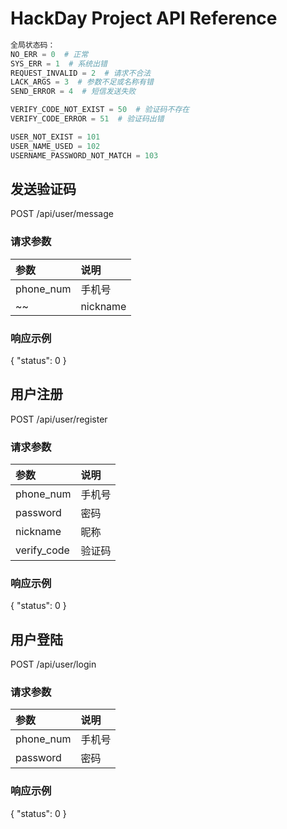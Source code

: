 # HackDay Project API Reference

```python
全局状态码：
NO_ERR = 0  # 正常
SYS_ERR = 1  # 系统出错
REQUEST_INVALID = 2  # 请求不合法
LACK_ARGS = 3  # 参数不足或名称有错
SEND_ERROR = 4  # 短信发送失败

VERIFY_CODE_NOT_EXIST = 50  # 验证码不存在
VERIFY_CODE_ERROR = 51  # 验证码出错

USER_NOT_EXIST = 101
USER_NAME_USED = 102
USERNAME_PASSWORD_NOT_MATCH = 103
```


## 发送验证码
POST /api/user/message

### 请求参数
|参数      |说明                   |
|:-------|:--------------------|
|phone_num|手机号|
~~|nickname|昵称，发送短信的称呼|~~

### 响应示例
{
  "status": 0
}

## 用户注册
POST /api/user/register

### 请求参数
|参数      |说明     |
|:-------|:------|
|phone_num   |手机号     |
|password  |密码     |
|nickname   |昵称     |
|verify_code|验证码|

### 响应示例
{
  "status": 0
}

## 用户登陆
POST /api/user/login

### 请求参数
|参数      |说明     |
|:-------|:------|
|phone_num   |手机号     |
|password  |密码     |

### 响应示例
{
  "status": 0
}



